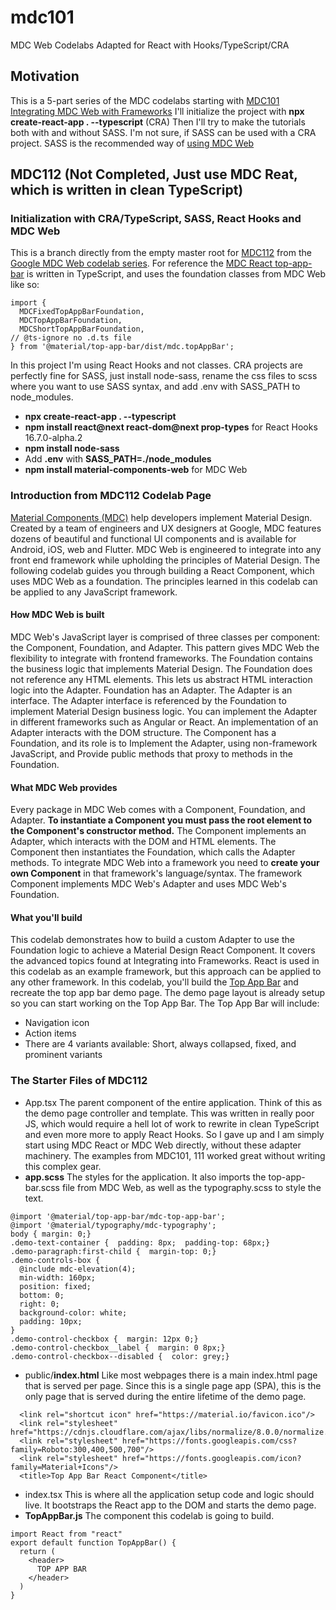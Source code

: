 # mdc101
MDC Web Codelabs Adapted for React with Hooks/TypeScript/CRA
## Motivation
This is a 5-part series of the MDC codelabs starting with [MDC101 Integrating MDC Web with Frameworks](https://codelabs.developers.google.com/codelabs/mdc-101-web/) 
I'll initialize the project with **npx create-react-app . --typescript** (CRA) 
Then I'll try to make the tutorials both with and without SASS. I'm not sure, if SASS can be used with a CRA project. SASS is the recommended way of [using MDC Web](https://github.com/material-components/material-components-web/blob/master/docs/getting-started.md#using-mdc-web-with-sass-and-es2015)

## MDC112 (Not Completed, Just use MDC Reat, which is written in clean TypeScript)
### Initialization with CRA/TypeScript, SASS, React Hooks and MDC Web
This is a branch directly from the empty master root for [MDC112](https://codelabs.developers.google.com/codelabs/mdc-112-web) from the [Google MDC Web codelab series](https://material.io/collections/developer-tutorials/#web).
For reference the [MDC React top-app-bar](https://github.com/material-components/material-components-web-react/blob/master/packages/top-app-bar/index.tsx) is written in TypeScript, and uses the foundation classes from MDC Web like so: 
```
import {
  MDCFixedTopAppBarFoundation,
  MDCTopAppBarFoundation,
  MDCShortTopAppBarFoundation,
// @ts-ignore no .d.ts file
} from '@material/top-app-bar/dist/mdc.topAppBar';
```
In this project I'm using React Hooks and not classes.
CRA projects are perfectly fine for SASS, just install node-sass, rename the css files to scss where you want to use SASS syntax, and add .env with SASS_PATH to node_modules.
- **npx create-react-app . --typescript**
- **npm install react@next react-dom@next prop-types** for React Hooks 16.7.0-alpha.2
- **npm install node-sass**
- Add **.env** with **SASS_PATH=./node_modules**
- **npm install material-components-web** for MDC Web

### Introduction from MDC112 Codelab Page
[Material Components (MDC)](material.io/develop) help developers implement Material Design. Created by a team of engineers and UX designers at Google, MDC features dozens of beautiful and functional UI components and is available for Android, iOS, web and Flutter.
MDC Web is engineered to integrate into any front end framework while upholding the principles of Material Design. The following codelab guides you through building a React Component, which uses MDC Web as a foundation. The principles learned in this codelab can be applied to any JavaScript framework.
#### How MDC Web is built
MDC Web's JavaScript layer is comprised of three classes per component: the Component, Foundation, and Adapter. This pattern gives MDC Web the flexibility to integrate with frontend frameworks.
The Foundation contains the business logic that implements Material Design. The Foundation does not reference any HTML elements. This lets us abstract HTML interaction logic into the Adapter. Foundation has an Adapter.
The Adapter is an interface. The Adapter interface is referenced by the Foundation to implement Material Design business logic. You can implement the Adapter in different frameworks such as Angular or React. An implementation of an Adapter interacts with the DOM structure.
The Component has a Foundation, and its role is to
Implement the Adapter, using non-framework JavaScript, and
Provide public methods that proxy to methods in the Foundation.
#### What MDC Web provides
Every package in MDC Web comes with a Component, Foundation, and Adapter. **To instantiate a Component you must pass the root element to the Component's constructor method.** The Component implements an Adapter, which interacts with the DOM and HTML elements. The Component then instantiates the Foundation, which calls the Adapter methods.
To integrate MDC Web into a framework you need to **create your own Component** in that framework's language/syntax. The framework Component implements MDC Web's Adapter and uses MDC Web's Foundation.
#### What you'll build
This codelab demonstrates how to build a custom Adapter to use the Foundation logic to achieve a Material Design React Component. It covers the advanced topics found at Integrating into Frameworks. React is used in this codelab as an example framework, but this approach can be applied to any other framework.
In this codelab, you'll build the [Top App Bar](https://material-components-web.appspot.com/top-app-bar.html) and recreate the top app bar demo page. The demo page layout is already setup so you can start working on the Top App Bar. The Top App Bar will include:
- Navigation icon
- Action items
- There are 4 variants available: Short, always collapsed, fixed, and prominent variants

### The Starter Files of MDC112
- App.tsx The parent component of the entire application. Think of this as the demo page controller and template. This was written in really poor JS, which would require a hell lot of work to rewrite in clean TypeScript and even more more to apply React Hooks. So I gave up and I am simply start using MDC React or MDC Web directly, without these adapter machinery. The examples from MDC101, 111 worked great without writing this complex gear.
- **app.scss** The styles for the application. It also imports the top-app-bar.scss file from MDC Web, as well as the typography.scss to style the text.
```
@import '@material/top-app-bar/mdc-top-app-bar';
@import '@material/typography/mdc-typography';
body { margin: 0;}
.demo-text-container {  padding: 8px;  padding-top: 68px;}
.demo-paragraph:first-child {  margin-top: 0;}
.demo-controls-box {
  @include mdc-elevation(4);
  min-width: 160px;
  position: fixed;
  bottom: 0;
  right: 0;
  background-color: white;
  padding: 10px;
}
.demo-control-checkbox {  margin: 12px 0;}
.demo-control-checkbox__label {  margin: 0 8px;}
.demo-control-checkbox--disabled {  color: grey;}
```
- public/**index.html** Like most webpages there is a main index.html page that is served per page. Since this is a single page app (SPA), this is the only page that is served during the entire lifetime of the demo page.
```
  <link rel="shortcut icon" href="https://material.io/favicon.ico"/>
  <link rel="stylesheet" href="https://cdnjs.cloudflare.com/ajax/libs/normalize/8.0.0/normalize.min.css"/>
  <link rel="stylesheet" href="https://fonts.googleapis.com/css?family=Roboto:300,400,500,700"/>
  <link rel="stylesheet" href="https://fonts.googleapis.com/icon?family=Material+Icons"/>
  <title>Top App Bar React Component</title>
```
- index.tsx This is where all the application setup code and logic should live. It bootstraps the React app to the DOM and starts the demo page.
- **TopAppBar.js** The component this codelab is going to build.
```
import React from "react"
export default function TopAppBar() {
  return (
    <header>
      TOP APP BAR
    </header>
  )
}
```
